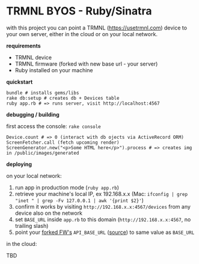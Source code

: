 # TRMNL BYOS - Ruby/Sinatra
with this project you can point a TRMNL (https://usetrmnl.com) device to your own server, either in the cloud or on your local network.

**requirements**

- TRMNL device
- TRMNL firmware (forked with new base url - your server)
- Ruby installed on your machine

**quickstart**

```
bundle # installs gems/libs
rake db:setup # creates db + Devices table
ruby app.rb # => runs server, visit http://localhost:4567
```

**debugging / building**

first access the console: `rake console`

```
Device.count # => 0 (interact with db ojects via ActiveRecord ORM)
ScreenFetcher.call (fetch upcoming render)
ScreenGenerator.new("<p>Some HTML here</p>").process # => creates img in /public/images/generated
```

**deploying**

on your local network:

1. run app in production mode (`ruby app.rb`)
2. retrieve your machine's local IP, ex 192.168.x.x (Mac: `ifconfig | grep "inet " | grep -Fv 127.0.0.1 | awk '{print $2}'`)
3. confirm it works by visiting `http://192.168.x.x:4567/devices` from any device also on the network
4. set `BASE_URL` inside `app.rb` to this domain (`http://192.168.x.x:4567`, no trailing slash)
4. point your [forked FW's](https://github.com/usetrmnl/firmware) `API_BASE_URL` ([source](https://github.com/usetrmnl/firmware/blob/2ee0723c66a3468b969c83d7663ffb3f8322ad99/include/config.h#L56)) to same value as `BASE_URL`

in the cloud:

TBD
